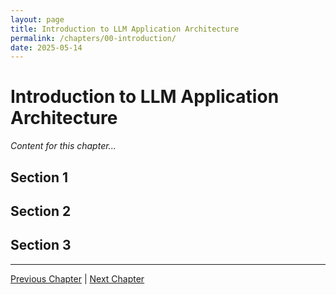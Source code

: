```yaml
---
layout: page
title: Introduction to LLM Application Architecture
permalink: /chapters/00-introduction/
date: 2025-05-14
---
```


# Introduction to LLM Application Architecture

*Content for this chapter...*

## Section 1

## Section 2

## Section 3

---

[Previous Chapter](previous-chapter-link) | [Next Chapter](next-chapter-link)
